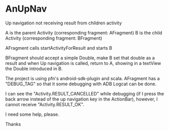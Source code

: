 AnUpNav
=======

Up navigation not receiving result from children activity

A is the parent Activity (corresponding fragment: AFragment)
B is the child Activity (corresponding fragment: BFragment)

AFragment calls startActivityForResult and starts B

BFragment should accept a simple Double, make B set that double as a result and when Up navigation is called,
return to A, showing in a textView the Double introduced in B.

The project is using pfn's android-sdk-plugin and scala.
AFragment has a "DEBUG\_TAG" so that it some debugging with ADB Logcat can be done.

I can see the "Activity.RESULT\_CANCELLED" while debugging (if I press the back arrow instead of the up navigation key in the ActionBar), however, I cannot receive "Activity.RESULT\_OK".

I need some help, please.

Thanks
